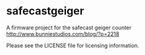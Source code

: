 safecastgeiger
==============

A firmware project for the safecast geiger counter http://www.bunniestudios.com/blog/?p=2218

Please see the LICENSE file for licensing information. 
